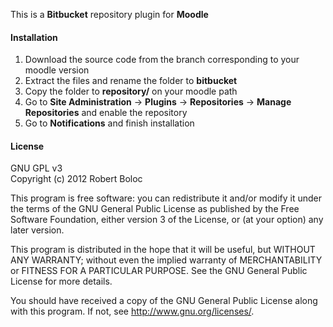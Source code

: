 This is a **Bitbucket** repository plugin for **Moodle**

#### Installation
1. Download the source code from the branch corresponding to 
your moodle version 
2. Extract the files and rename the folder to **bitbucket**  
3. Copy the folder to **repository/** on your moodle path 
4. Go to **Site Administration** -> **Plugins** -> 
**Repositories** -> **Manage Repositories** and enable the repository 
4. Go to **Notifications** and finish installation

#### License
GNU GPL v3  
Copyright (c) 2012 Robert Boloc

This program is free software: you can redistribute it and/or modify
it under the terms of the GNU General Public License as published by
the Free Software Foundation, either version 3 of the License, or
(at your option) any later version.

This program is distributed in the hope that it will be useful,
but WITHOUT ANY WARRANTY; without even the implied warranty of
MERCHANTABILITY or FITNESS FOR A PARTICULAR PURPOSE.  See the
GNU General Public License for more details.

You should have received a copy of the GNU General Public License
along with this program.  If not, see <http://www.gnu.org/licenses/>.
